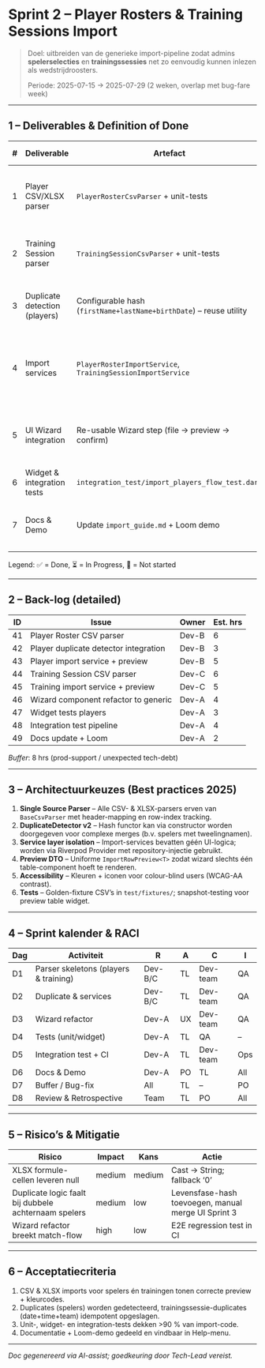 # Sprint 2 – Player Rosters & Training Sessions Import

> Doel: uitbreiden van de generieke import-pipeline zodat admins **speler­selecties** en **trainingssessies** net zo eenvoudig kunnen inlezen als wedstrijd­roosters.
>
> Periode: 2025-07-15 → 2025-07-29 (2 weken, overlap met bug-fare week)

---

## 1 – Deliverables & Definition of Done

| # | Deliverable | Artefact | DoD criteria |
|---:|-------------|----------|--------------|
| 1 | Player CSV/XLSX parser | `PlayerRosterCsvParser` + unit-tests | ≥ 95 % parsing coverage; invalid rows flagged |
| 2 | Training Session parser | `TrainingSessionCsvParser` + unit-tests | Supports split-day sessions; ≥ 95 % coverage |
| 3 | Duplicate detection (players) | Configurable hash (`firstName+lastName+birthDate`) – reuse utility | ≤ 0.5 % false positives in test-dataset |
| 4 | Import services | `PlayerRosterImportService`, `TrainingSessionImportService` | Preview DTO + persist; seeded with existing repos |
| 5 | UI Wizard integration | Re-usable Wizard step (file → preview → confirm) | Visual parity with match-wizard; responsive mobile |
| 6 | Widget & integration tests | `integration_test/import_players_flow_test.dart` | CI green on first run |
| 7 | Docs & Demo | Update `import_guide.md` + Loom demo | Docs published; demo link shared in Slack |

Legend: ✅ = Done, ⏳ = In Progress, 🔲 = Not started

---

## 2 – Back-log (detailed)

| ID | Issue | Owner | Est. hrs |
|----|-------|-------|---------|
| 41 | Player Roster CSV parser | Dev-B | 6 |
| 42 | Player duplicate detector integration | Dev-B | 3 |
| 43 | Player import service + preview | Dev-B | 5 |
| 44 | Training Session CSV parser | Dev-C | 6 |
| 45 | Training import service + preview | Dev-C | 5 |
| 46 | Wizard component refactor to generic | Dev-A | 4 |
| 47 | Widget tests players | Dev-A | 3 |
| 48 | Integration test pipeline | Dev-A | 4 |
| 49 | Docs update + Loom | Dev-A | 2 |

*Buffer*: 8 hrs (prod-support / unexpected tech-debt)

---

## 3 – Architectuurkeuzes (Best practices 2025)

1. **Single Source Parser** – Alle CSV- & XLSX-parsers erven van `BaseCsvParser` met header-mapping en row-index tracking.
2. **DuplicateDetector v2** – Hash functor kan via constructor worden doorgegeven voor complexe merges (b.v. spelers met tweeling­namen).
3. **Service layer isolation** – Import-services bevatten géén UI-logica; worden via Riverpod Provider met repository-injectie gebruikt.
4. **Preview DTO** – Uniforme `ImportRowPreview<T>` zodat wizard slechts één table-component hoeft te renderen.
5. **Accessibility** – Kleuren + iconen voor colour-blind users (WCAG-AA contrast).
6. **Tests** – Golden-fixture CSV’s in `test/fixtures/`; snapshot-testing voor preview table widget.

---

## 4 – Sprint kalender & RACI

| Dag | Activiteit | R | A | C | I |
|-----|-----------|---|---|---|---|
| D1 | Parser skeletons (players & training) | Dev-B/C | TL | Dev-team | QA |
| D2 | Duplicate & services | Dev-B/C | TL | Dev-team | QA |
| D3 | Wizard refactor | Dev-A | UX | Dev-team | QA |
| D4 | Tests (unit/widget) | Dev-A | TL | QA | – |
| D5 | Integration test + CI | Dev-A | TL | Dev-team | Ops |
| D6 | Docs & Demo | Dev-A | PO | TL | All |
| D7 | Buffer / Bug-fix | All | TL | – | PO |
| D8 | Review & Retrospective | Team | TL | PO | All |

---

## 5 – Risico’s & Mitigatie

| Risico | Impact | Kans | Actie |
|--------|--------|------|-------|
| XLSX formule-cellen leveren null | medium | medium | Cast → String; fallback ‘0’ |
| Duplicate logic faalt bij dubbele achternaam spelers | medium | low | Levensfase-hash toevoegen, manual merge UI Sprint 3 |
| Wizard refactor breekt match-flow | high | low | E2E regression test in CI |

---

## 6 – Acceptatiecriteria

1. CSV & XLSX imports voor spelers én trainingen tonen correcte preview + kleurcodes.
2. Duplicates (spelers) worden gedetecteerd, trainingssessie-duplicates (date+time+team) idempotent opgeslagen.
3. Unit-, widget- en integration-tests dekken >90 % van import-code.
4. Documentatie + Loom-demo gedeeld en vindbaar in Help-menu.

---

*Doc gegenereerd via AI-assist; goedkeuring door Tech-Lead vereist.*